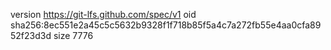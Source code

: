 version https://git-lfs.github.com/spec/v1
oid sha256:8ec551e2a45c5c5632b9328f1f718b85f5a4c7a272fb55e4aa0cfa8952f23d3d
size 7776
